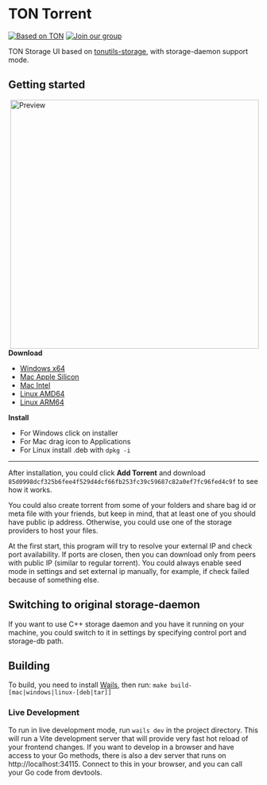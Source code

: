 # TON Torrent
[![Based on TON][ton-svg]][ton] [![Join our group][join-svg]][tg]

TON Storage UI based on [tonutils-storage](https://github.com/xssnick/tonutils-storage), with storage-daemon support mode.

## Getting started
<img align="right"  width="500" alt="Preview" src="https://github.com/xssnick/TON-Torrent/assets/9332353/1b3a28d5-6b87-4b96-b199-e7b33da6bbba">

**Download**
* [Windows x64](https://github.com/xssnick/TON-Torrent/releases/download/v1.2.1/ton-torrent-windows-x64-installer.exe)
* [Mac Apple Silicon](https://github.com/xssnick/TON-Torrent/releases/download/v1.2.1/ton-torrent-mac-apple-silicon.dmg)
* [Mac Intel](https://github.com/xssnick/TON-Torrent/releases/download/v1.2.1/ton-torrent-mac-intel.dmg)
* [Linux AMD64](https://github.com/xssnick/TON-Torrent/releases/download/v1.2.1/ton-torrent-linux-amd64.deb)
* [Linux ARM64](https://github.com/xssnick/TON-Torrent/releases/download/v1.2.1/ton-torrent-linux-arm64.deb)

**Install**
* For Windows click on installer
* For Mac drag icon to Applications
* For Linux install .deb with `dpkg -i`

------
After installation, you could click **Add Torrent** and download `85d0998dcf325b6fee4f529d4dcf66fb253fc39c59687c82a0ef7fc96fed4c9f` to see how it works.

You could also create torrent from some of your folders and share bag id or meta file with your friends, but keep in mind, that at least one of you should have public ip address. Otherwise, you could use one of the storage providers to host your files.

At the first start, this program will try to resolve your external IP and check port availability. If ports are closen, then you can download only from peers with public IP (similar to regular torrent).
You could always enable seed mode in settings and set external ip manually, for example, if check failed because of something else. 

## Switching to original storage-daemon

If you want to use C++ storage daemon and you have it running on your machine, you could switch to it in settings by specifying control port and storage-db path.

## Building

To build, you need to install [Wails](https://wails.io/), then run:
`make build-[mac|windows|linux-[deb|tar]]`

### Live Development

To run in live development mode, run `wails dev` in the project directory. This will run a Vite development
server that will provide very fast hot reload of your frontend changes. If you want to develop in a browser
and have access to your Go methods, there is also a dev server that runs on http://localhost:34115. Connect
to this in your browser, and you can call your Go code from devtools.

<!-- Badges -->
[ton-svg]: https://img.shields.io/badge/Based%20on-TON-blue
[join-svg]: https://img.shields.io/badge/Join%20-Telegram-blue
[ton]: https://ton.org
[tg]: https://t.me/tonrh
